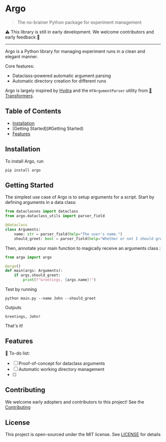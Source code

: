 # Argo
> The no-brainer Python package for experiment management

:warning: This library is still in early development. We welcome contributors and early feedback :construction:
___

Argo is a Python library for managing experiment runs in a clean and elegant manner.

Core features:
* Dataclass-powered automatic argument parsing 
* Automatic directory creation for different runs

Argo is largely inspired by 
[Hydra](https://hydra.cc/) 
and the `HfArgumentParser` utility from 
[🤗 Transformers](https://github.com/huggingface/transformers).

## Table of Contents

* [Installation](#Installation)
* [Getting Started](#Getting Started)
* [Features](#Features)

## Installation
To install Argo, run
```shell script
pip install argo
```

## Getting Started
The simplest use case of Argo is to setup arguments for a script.
Start by defining arguments in a data class:
```python
from dataclasses import dataclass
from argo.dataclass_utils import parser_field

@dataclass
class Arguments:
    name: str = parser_field(help="The user's name.")
    should_greet: bool = parser_field(help="Whether or not I should greet the user")
```

Then, annotate your main function to magically receive an arguments class :
```python
from argo import argo

@argo()
def main(args: Arguments):
    if args.should_greet:
        print(f"Greetings, {args.name}!")
```
Test by running
```shell script
python main.py --name John --should_greet
```
Outputs
```text
Greetings, John!
```

That's it!

## Features

:construction: To-do list:

* [ ] Proof-of-concept for dataclass arguments
* [ ] Automatic working directory management
* [ ] 

## Contributing

We welcome early adopters and contributors to this project! See the [Contributing]()

## License

This project is open-sourced under the MIT license. See [LICENSE](LICENSE) for details